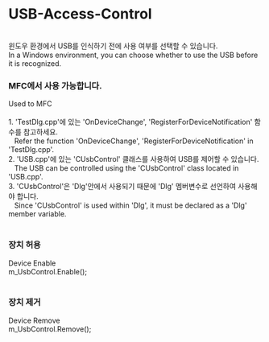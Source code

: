 # USB-Access-Control
<br>
윈도우 환경에서 USB를 인식하기 전에 사용 여부를 선택할 수 있습니다.<br>
In a Windows environment, you can choose whether to use the USB before it is recognized.<br>
<h3>MFC에서 사용 가능합니다.</h3>
Used to MFC<br>
<br>
1. 'TestDlg.cpp'에 있는 'OnDeviceChange', 'RegisterForDeviceNotification' 함수를 참고하세요.<br>
&nbsp;&nbsp;&nbsp;Refer the function 'OnDeviceChange', 'RegisterForDeviceNotification' in 'TestDlg.cpp'.<br>
2. 'USB.cpp'에 있는 'CUsbControl' 클래스를 사용하여 USB를 제어할 수 있습니다.<br>
&nbsp;&nbsp;&nbsp;The USB can be controlled using the 'CUsbControl' class located in 'USB.cpp'.<br>
3. 'CUsbControl'은 'Dlg'안에서 사용되기 때문에 'Dlg' 멤버변수로 선언하여 사용해야 합니다.<br>
&nbsp;&nbsp;&nbsp;Since 'CUsbControl' is used within 'Dlg', it must be declared as a 'Dlg' member variable.<br>
<br>
<h3>장치 허용</h3>
Device Enable<br>
m_UsbControl.Enable();<br>
<br>
<h3>장치 제거</h3>
Device Remove<br>
m_UsbControl.Remove();<br>
<br>
